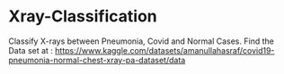 # Xray-Classification
Classify X-rays between Pneumonia, Covid and Normal Cases.
Find the Data set at : https://www.kaggle.com/datasets/amanullahasraf/covid19-pneumonia-normal-chest-xray-pa-dataset/data
